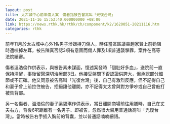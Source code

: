 ```yaml
---
layout: post
title: 太古城中心前年傷人案　傷者指被告曾高叫「光復台灣」
date: 2021-11-16 15:53:40.000000000 +08:00
link: https://news.rthk.hk/rthk/ch/component/k2/1620051-20211116.htm
categories: rthk
---
```


前年11月於太古城中心外1名男子涉嫌持刀傷人，時任當區區議員趙家賢上前勸阻時遭咬掉左耳，被告陳真否認3項有意圖而傷人罪及1項普通襲擊罪，案件在高等法院續審。

傷者溫浩倫作供表示，與被告素未謀面，憶述案發時「個肚好多血」，送院前一直保持清醒，事後留醫深切治療部3日。他接受盤問下否認證供誇大，但承認部分細節或不正確。他又同意被告高叫「光復台灣」後，自己有激烈反應，但不記得自己和妻子曾上前拉住被告，拒絕讓他離開，亦不記得太太曾與對方爭吵或自己曾敲打被告背部。

另一名傷者、溫浩倫的妻子梁碧琪作供表示，當日離開商場前往用膳時，自己在丈夫右方，背後6呎距離有一名男子、即被告，忽然很大聲用普通話高叫「光復台灣」。當時被告右手插入胸前的背囊，並以普通話喃喃細語。
